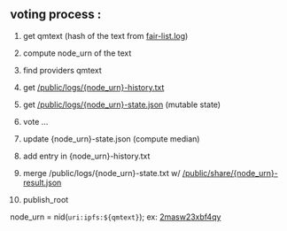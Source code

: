 ## voting process :

1. get qmtext (hash of the text from [fair-list.log][5])
2. compute node_urn of the text
3. find providers qmtext
4. get [/public/logs/{node_urn}-history.txt][1]

5. get [/public/logs/{node_urn}-state.json][2] (mutable state)
6. vote ... 
7. update {node_urn}-state.json (compute median)
8. add entry in {node_urn}-history.txt
9. merge /public/logs/{node_urn}-state.txt w/ [/public/share/{node_urn}-result.json][3]
10. publish_root


node_urn = nid(`uri:ipfs:${qmtext}`); ex: [2masw23xbf4qy][4]


[1]: http://127.0.0.1:8080/ipfs/Qmb3cY3zFJ5isjJ5H9cP47Vfqa6pqNwypbuo2TiBGjUmLd/#/files/public/logs/2masw23xbf4qy-history.txt
[2]: http://127.0.0.1:8080/ipfs/Qmb3cY3zFJ5isjJ5H9cP47Vfqa6pqNwypbuo2TiBGjUmLd/#/files/public/logs/2masw23xbf4qy-state.json
[3]: http://127.0.0.1:8080/ipfs/Qmb3cY3zFJ5isjJ5H9cP47Vfqa6pqNwypbuo2TiBGjUmLd/#/files/public/share/2masw23xbf4qy-result.json
[4]: http://127.0.0.1:8080/ipfs/QmQ6gFoR82VqvQ5YfSBAEw1ypHcYnS28gLTxhzzAwnF6MV
[5]: http://127.0.0.1:8080/ipfs/Qmb3cY3zFJ5isjJ5H9cP47Vfqa6pqNwypbuo2TiBGjUmLd/#/files/public/logs/fair-list.log

